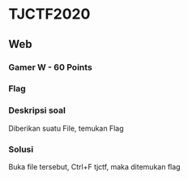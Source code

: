 # TJCTF2020

## Web

### Gamer W - 60 Points

### Flag

### Deskripsi soal

Diberikan suatu File, temukan Flag

### Solusi
Buka file tersebut, Ctrl+F tjctf, maka ditemukan flag
